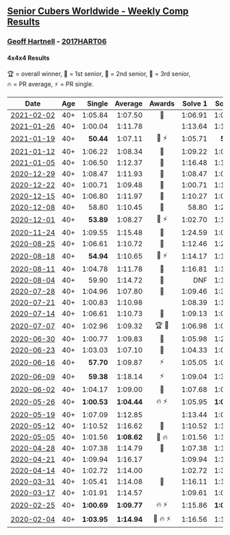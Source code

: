 <style>table {white-space: nowrap;}</style>

## [Senior Cubers Worldwide - Weekly Comp Results](/scw-comp/results/)
### [Geoff Hartnell](README.md) - [2017HART06](https://www.worldcubeassociation.org/persons/2017HART06?event=444)
#### 4x4x4 Results

<span style="white-space: nowrap;">🏆 = overall winner</span>, <span style="white-space: nowrap;">🥇 = 1st senior</span>, <span style="white-space: nowrap;">🥈 = 2nd senior</span>, <span style="white-space: nowrap;">🥉 = 3rd senior</span>, <span style="white-space: nowrap;">🔥 = PR average</span>, <span style="white-space: nowrap;">⚡ = PR single</span>.

| Date | Age | Single | Average | Awards | Solve 1 | Solve 2 | Solve 3 | Solve 4 | Solve 5 | Video |
| :--: | :--: | --: | --: | :--: | --: | --: | --: | --: | --: | :-- |
| [2021-02-02](../../results/2021-02-02/444.md) | 40+ | 1:05.84 | 1:07.50 | 🥉 | 1:06.91 | 1:05.84 | 1:14.21 | 1:07.66 | 1:07.94 | [Desktop](https://www.facebook.com/events/419241732746821/permalink/421021822568812) / [Mobile](https://m.facebook.com/events/419241732746821?view=permalink&id=421021822568812) |
| [2021-01-26](../../results/2021-01-26/444.md) | 40+ | 1:00.04 | 1:11.78 |  | 1:13.64 | 1:16.43 | 1:14.27 | 1:07.44 | 1:00.04 | [Desktop](https://www.facebook.com/events/886756952081472/permalink/889052185185282) / [Mobile](https://m.facebook.com/events/886756952081472?view=permalink&id=889052185185282) |
| [2021-01-19](../../results/2021-01-19/444.md) | 40+ | **50.44** | 1:07.11 | 🥉 ⚡ | 1:05.71 | **50.44** | 1:10.25 | 1:05.37 | 1:11.09 | [Desktop](https://www.facebook.com/events/801984480354340/permalink/803551883530933) / [Mobile](https://m.facebook.com/events/801984480354340?view=permalink&id=803551883530933) |
| [2021-01-12](../../results/2021-01-12/444.md) | 40+ | 1:06.22 | 1:08.34 | 🥈 | 1:09.22 | 1:08.90 | 1:06.90 | 1:41.74 | 1:06.22 | [Desktop](https://www.facebook.com/events/412251730086008/permalink/413934429917738) / [Mobile](https://m.facebook.com/events/412251730086008?view=permalink&id=413934429917738) |
| [2021-01-05](../../results/2021-01-05/444.md) | 40+ | 1:06.50 | 1:12.37 | 🥉 | 1:16.48 | 1:11.99 | 1:06.50 | 1:08.65 | 1:30.19 | [Desktop](https://www.facebook.com/events/438895340619582/permalink/441796493662800) / [Mobile](https://m.facebook.com/events/438895340619582?view=permalink&id=441796493662800) |
| [2020-12-29](../../results/2020-12-29/444.md) | 40+ | 1:08.47 | 1:11.93 | 🥉 | 1:08.47 | 1:09.22 | 1:09.91 | 1:16.65 | 1:31.00 | [Desktop](https://www.facebook.com/events/1086076581855919/permalink/1088198851643692) / [Mobile](https://m.facebook.com/events/1086076581855919?view=permalink&id=1088198851643692) |
| [2020-12-22](../../results/2020-12-22/444.md) | 40+ | 1:00.71 | 1:09.48 | 🥉 | 1:00.71 | 1:14.38 | 1:11.16 | 1:19.23 | 1:02.90 | [Desktop](https://www.facebook.com/events/202563571576862/permalink/204724231360796) / [Mobile](https://m.facebook.com/events/202563571576862?view=permalink&id=204724231360796) |
| [2020-12-15](../../results/2020-12-15/444.md) | 40+ | 1:06.80 | 1:11.97 | 🥉 | 1:10.27 | 1:06.80 | 1:21.72 | 1:11.23 | 1:14.41 | [Desktop](https://www.facebook.com/events/380879093195746/permalink/382761456340843) / [Mobile](https://m.facebook.com/events/380879093195746?view=permalink&id=382761456340843) |
| [2020-12-08](../../results/2020-12-08/444.md) | 40+ | 58.80 | 1:10.45 | 🥈 | 58.80 | 1:20.16 | 1:06.21 | 1:11.33 | 1:13.80 | [Desktop](https://www.facebook.com/events/209111367450307/permalink/211773300517447) / [Mobile](https://m.facebook.com/events/209111367450307?view=permalink&id=211773300517447) |
| [2020-12-01](../../results/2020-12-01/444.md) | 40+ | **53.89** | 1:08.27 | 🥉 ⚡ | 1:02.70 | 1:12.28 | 1:16.85 | 1:09.83 | **53.89** | [Desktop](https://www.facebook.com/events/1067911153659963/permalink/1071367323314346) / [Mobile](https://m.facebook.com/events/1067911153659963?view=permalink&id=1071367323314346) |
| [2020-11-24](../../results/2020-11-24/444.md) | 40+ | 1:09.55 | 1:15.48 | 🥉 | 1:24.59 | 1:09.55 | 1:20.85 | 1:11.65 | 1:13.95 | [Desktop](https://www.facebook.com/events/383885642947563/permalink/386618572674270) / [Mobile](https://m.facebook.com/events/383885642947563?view=permalink&id=386618572674270) |
| [2020-08-25](../../results/2020-08-25/444.md) | 40+ | 1:06.61 | 1:10.72 | 🥇 | 1:12.46 | 1:20.02 | 1:09.32 | 1:10.37 | 1:06.61 | [Desktop](https://www.facebook.com/events/375269430142971/permalink/378056619864252) / [Mobile](https://m.facebook.com/events/375269430142971?view=permalink&id=378056619864252) |
| [2020-08-18](../../results/2020-08-18/444.md) | 40+ | **54.94** | 1:10.65 | 🥈 ⚡ | 1:14.17 | 1:10.15 | 1:07.62 | 1:18.09 | **54.94** | [Desktop](https://www.facebook.com/events/3231806576868309/permalink/3249002181815415) / [Mobile](https://m.facebook.com/events/3231806576868309?view=permalink&id=3249002181815415) |
| [2020-08-11](../../results/2020-08-11/444.md) | 40+ | 1:04.78 | 1:11.78 | 🥉 | 1:16.81 | 1:13.42 | 1:04.78 | 1:05.10 | DNF | [Desktop](https://www.facebook.com/events/1112228215845470/permalink/1116068815461410) / [Mobile](https://m.facebook.com/events/1112228215845470?view=permalink&id=1116068815461410) |
| [2020-08-04](../../results/2020-08-04/444.md) | 40+ | 59.90 | 1:14.72 | 🥉 | DNF | 1:18.73 | 1:11.69 | 1:13.73 | 59.90 | [Desktop](https://www.facebook.com/events/770016233779888/permalink/773008530147325) / [Mobile](https://m.facebook.com/events/770016233779888?view=permalink&id=773008530147325) |
| [2020-07-28](../../results/2020-07-28/444.md) | 40+ | 1:04.96 | 1:07.80 | 🥉 | 1:09.46 | 1:36.44 | 1:06.51 | 1:07.43 | 1:04.96 | [Desktop](https://www.facebook.com/events/299658408049797/permalink/303784320970539) / [Mobile](https://m.facebook.com/events/299658408049797?view=permalink&id=303784320970539) |
| [2020-07-21](../../results/2020-07-21/444.md) | 40+ | 1:00.83 | 1:10.98 |  | 1:08.39 | 1:19.94 | 1:00.83 | 1:09.61 | 1:14.93 | [Desktop](https://www.facebook.com/events/3081159145282455/permalink/3093521394046230) / [Mobile](https://m.facebook.com/events/3081159145282455?view=permalink&id=3093521394046230) |
| [2020-07-14](../../results/2020-07-14/444.md) | 40+ | 1:06.61 | 1:10.73 | 🥉 | 1:09.13 | 1:06.61 | 1:11.63 | 1:15.37 | 1:11.43 | [Desktop](https://www.facebook.com/events/2729568740635198/permalink/2730653610526711) / [Mobile](https://m.facebook.com/events/2729568740635198?view=permalink&id=2730653610526711) |
| [2020-07-07](../../results/2020-07-07/444.md) | 40+ | 1:02.96 | 1:09.32 | 🏆 🥇 | 1:06.98 | 1:08.39 | 1:02.96 | 1:24.94 | 1:12.60 | [Desktop](https://www.facebook.com/events/307625317040136/permalink/309604123508922) / [Mobile](https://m.facebook.com/events/307625317040136?view=permalink&id=309604123508922) |
| [2020-06-30](../../results/2020-06-30/444.md) | 40+ | 1:00.77 | 1:09.83 | 🥉 | 1:05.98 | 1:20.05 | 1:29.29 | 1:03.45 | 1:00.77 | [Desktop](https://www.facebook.com/events/284746466306313/permalink/287495806031379) / [Mobile](https://m.facebook.com/events/284746466306313?view=permalink&id=287495806031379) |
| [2020-06-23](../../results/2020-06-23/444.md) | 40+ | 1:03.03 | 1:07.10 | 🥈 | 1:04.33 | 1:03.03 | 1:05.69 | DNF | 1:11.28 | [Desktop](https://www.facebook.com/events/268636114456043/permalink/270813354238319) / [Mobile](https://m.facebook.com/events/268636114456043?view=permalink&id=270813354238319) |
| [2020-06-16](../../results/2020-06-16/444.md) | 40+ | **57.70** | 1:09.87 | ⚡ | 1:05.05 | 1:09.83 | 1:14.72 | 1:17.93 | **57.70** | [Desktop](https://www.facebook.com/events/256188575607890/permalink/257661045460643) / [Mobile](https://m.facebook.com/events/256188575607890?view=permalink&id=257661045460643) |
| [2020-06-09](../../results/2020-06-09/444.md) | 40+ | **59.38** | 1:18.14 | ⚡ | 1:09.04 | 1:30.68 | 1:14.69 | 1:45.62 | **59.38** | [Desktop](https://www.facebook.com/events/1130228284009045/permalink/1132603220438218) / [Mobile](https://m.facebook.com/events/1130228284009045?view=permalink&id=1132603220438218) |
| [2020-06-02](../../results/2020-06-02/444.md) | 40+ | 1:04.17 | 1:09.00 | 🥉 | 1:07.68 | 1:07.16 | 1:04.17 | 1:21.11 | 1:12.15 | [Desktop](https://www.facebook.com/events/573401076937046/permalink/576026966674457) / [Mobile](https://m.facebook.com/events/573401076937046?view=permalink&id=576026966674457) |
| [2020-05-26](../../results/2020-05-26/444.md) | 40+ | **1:00.53** | **1:04.44** | 🔥 ⚡ | 1:05.95 | **1:00.53** | 1:05.20 | 1:38.02 | 1:02.16 | [Desktop](https://www.facebook.com/events/637852836799991/permalink/639657566619518) / [Mobile](https://m.facebook.com/events/637852836799991?view=permalink&id=639657566619518) |
| [2020-05-19](../../results/2020-05-19/444.md) | 40+ | 1:07.09 | 1:12.85 |  | 1:13.44 | 1:07.09 | 1:20.09 | 1:08.40 | 1:16.70 | [Desktop](https://www.facebook.com/events/201300894172579/permalink/203002987335703) / [Mobile](https://m.facebook.com/events/201300894172579?view=permalink&id=203002987335703) |
| [2020-05-12](../../results/2020-05-12/444.md) | 40+ | 1:10.52 | 1:16.62 | 🥉 | 1:10.52 | 1:18.82 | 1:17.38 | 1:13.67 | 1:21.83 | [Desktop](https://www.facebook.com/events/276138643524223/permalink/278335703304517) / [Mobile](https://m.facebook.com/events/276138643524223?view=permalink&id=278335703304517) |
| [2020-05-05](../../results/2020-05-05/444.md) | 40+ | 1:01.56 | **1:08.62** | 🥈 🔥 | 1:01.56 | 1:10.47 | 1:31.56 | 1:10.73 | 1:04.66 | [Desktop](https://www.facebook.com/events/557526585195168/permalink/560010151613478) / [Mobile](https://m.facebook.com/events/557526585195168?view=permalink&id=560010151613478) |
| [2020-04-28](../../results/2020-04-28/444.md) | 40+ | 1:07.38 | 1:14.79 | 🥉 | 1:07.38 | 1:14.90 | 1:18.77 | 1:11.34 | 1:18.12 | [Desktop](https://www.facebook.com/events/543220986391837/permalink/546333302747272) / [Mobile](https://m.facebook.com/events/543220986391837?view=permalink&id=546333302747272) |
| [2020-04-21](../../results/2020-04-21/444.md) | 40+ | 1:09.94 | 1:16.17 |  | 1:09.94 | 1:14.18 | 1:20.13 | 1:14.19 | 1:23.09 | [Desktop](https://www.facebook.com/events/538096063773916/permalink/542677353315787) / [Mobile](https://m.facebook.com/events/538096063773916?view=permalink&id=542677353315787) |
| [2020-04-14](../../results/2020-04-14/444.md) | 40+ | 1:02.72 | 1:14.00 |  | 1:02.72 | 1:30.16 | 1:04.62 | 1:13.79 | 1:23.59 | [Desktop](https://www.facebook.com/events/1400953806773430/permalink/1403856269816517) / [Mobile](https://m.facebook.com/events/1400953806773430?view=permalink&id=1403856269816517) |
| [2020-03-31](../../results/2020-03-31/444.md) | 40+ | 1:05.41 | 1:14.08 | 🥉 | 1:16.11 | 1:13.25 | 1:20.44 | 1:12.88 | 1:05.41 | [Desktop](https://www.facebook.com/events/269276700734640/permalink/271479200514390) / [Mobile](https://m.facebook.com/events/269276700734640?view=permalink&id=271479200514390) |
| [2020-03-17](../../results/2020-03-17/444.md) | 40+ | 1:01.91 | 1:14.57 |  | 1:09.61 | 1:01.91 | 1:25.22 | 1:19.12 | 1:14.98 | [Desktop](https://www.facebook.com/events/211732526904866/permalink/214215223323263) / [Mobile](https://m.facebook.com/events/211732526904866?view=permalink&id=214215223323263) |
| [2020-02-25](../../results/2020-02-25/444.md) | 40+ | **1:00.69** | **1:09.77** | 🔥 ⚡ | 1:15.86 | **1:00.69** | 1:03.54 | 1:09.92 | 1:17.27 | [Desktop](https://www.facebook.com/events/805797596592397/permalink/809463586225798) / [Mobile](https://m.facebook.com/events/805797596592397?view=permalink&id=809463586225798) |
| [2020-02-04](../../results/2020-02-04/444.md) | 40+ | **1:03.95** | **1:14.94** | 🥉 🔥 ⚡ | 1:16.56 | 1:12.31 | 1:15.95 | **1:03.95** | 1:20.48 | [Desktop](https://www.facebook.com/groups/1604105099735401/permalink/2139252612887311) / [Mobile](https://m.facebook.com/groups/1604105099735401?view=permalink&id=2139252612887311) |


<!-- Global site tag (gtag.js) - Google Analytics -->
<script async src="https://www.googletagmanager.com/gtag/js?id=UA-86348435-3"></script>
<script>window.dataLayer = window.dataLayer || []; function gtag() {dataLayer.push(arguments);} gtag('js', new Date()); gtag('config', 'UA-86348435-3');</script>
